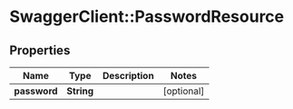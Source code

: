 # SwaggerClient::PasswordResource

## Properties
Name | Type | Description | Notes
------------ | ------------- | ------------- | -------------
**password** | **String** |  | [optional] 

